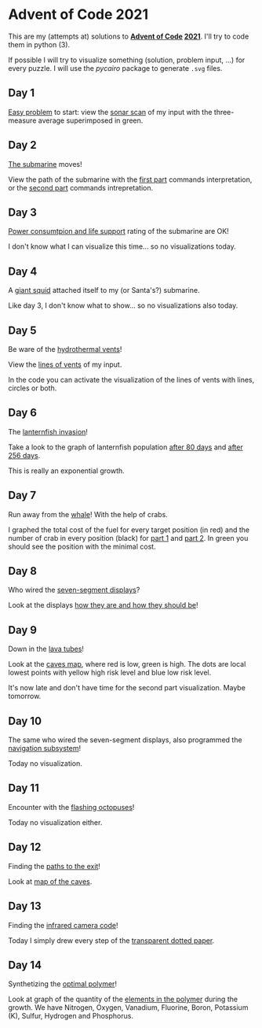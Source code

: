 # Advent of Code 2021

This are my (attempts at) solutions to **[Advent of Code](https://adventofcode.com/) [2021](https://adventofcode.com/2021/)**.
I'll try to code them in python (3).

If possible I will try to visualize something (solution, problem input, ...)
for every puzzle.
I will use the *pycairo* package to generate `.svg` files.


## Day 1

[Easy problem](https://adventofcode.com/2021/day/1) to start: view the [sonar scan](images/day1.svg) of my input with the
three-measure average superimposed in green.


## Day 2
[The submarine](https://adventofcode.com/2021/day/2) moves!

View the path of the submarine with the [first part](images/day2_1.svg) commands interpretation,
or the [second part](images/day2_2.svg) commands intrepretation.


## Day 3

[Power consumtpion and life support](https://adventofcode.com/2021/day/3) rating of the submarine are OK!

I don't know what I can visualize this time... so no visualizations today.


## Day 4

A [giant squid](https://adventofcode.com/2021/day/4) attached itself to my (or Santa's?) submarine.

Like day 3, I don't know what to show... so no visualizations also today.


## Day 5

Be ware of the [hydrothermal vents](https://adventofcode.com/2021/day/5)!

View the [lines of vents](images/day5.svg) of my input.

In the code you can activate the visualization of the lines of vents with lines, circles or both.


## Day 6

The [lanternfish invasion](https://adventofcode.com/2021/day/6)!

Take a look to the graph of lanternfish population [after 80 days](images/day6_80.svg) and
[after 256 days](images/day6_256.svg).

This is really an exponential growth.


## Day 7

Run away from the [whale](https://adventofcode.com/2021/day/7)! With the help of crabs.

I graphed the total cost of the fuel for every target position (in red) and the number of
crab in every position (black) for [part 1](images/day7_1.svg) and [part 2](images/day7_2.svg).
In green you should see the position with the minimal cost.


## Day 8

Who wired the [seven-segment displays](https://adventofcode.com/2021/day/8)?

Look at the displays [how they are and how they should be](images/day8_2.svg)!


## Day 9

Down in the [lava tubes](https://adventofcode.com/2021/day/9)!

Look at the [caves map](images/day9_1.svg), where red is low, green is high.
The dots are local lowest points with yellow high risk level and blue low
risk level.

It's now late and don't have time for the second part visualization.
Maybe tomorrow.


## Day 10

The same who wired the seven-segment displays, also programmed
the [navigation subsystem](https://adventofcode.com/2021/day/10)!

Today no visualization.


## Day 11

Encounter with the [flashing octopuses](https://adventofcode.com/2021/day/11)!

Today no visualization either.


## Day 12

Finding the [paths to the exit](https://adventofcode.com/2021/day/12)!

Look at [map of the caves](images/day12.svg).


## Day 13

Finding the [infrared camera code](https://adventofcode.com/2021/day/13)!

Today I simply drew every step of the [transparent dotted paper](images/day13.svg).


## Day 14

Synthetizing the [optimal polymer](https://adventofcode.com/2021/day/14)!

Look at graph of the quantity of the [elements in the polymer](images/day14.svg) during the growth.
We have Nitrogen, Oxygen, Vanadium, Fluorine, Boron, Potassium (K), Sulfur, Hydrogen and Phosphorus.

